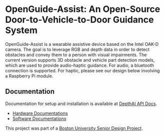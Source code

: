 # OpenGuide-Assist: An Open-Source Door-to-Vehicle-to-Door Guidance System

OpenGuide-Assist is a wearable assistive device based on the Intel OAK-D camera. The goal is to leverage RGB and depth data in order to detect obstacles and convey them to a person with visual impairments. The current version supports 3D obstacle and vehicle part detection models, which are used to provide audio-haptic guidance. For audio, a bluetooth connection is supported. For haptic, please see our design below involving a Raspberry Pi module. 


<a name="documentation"></a> 
## Documentation
Documentation for setup and installation is available at [DepthAI API Docs](https://docs.luxonis.com/projects/api/en/latest/install/).
* [Hardware Documentations](https://github.com/OwenZhang001122/Open-Guide-OAK-D/blob/main/README_Hardware.md)
* [Software Documentations](https://github.com/OwenZhang001122/Open-Guide-OAK-D/blob/main/README_Software.md)

This project was part of a [Boston University Senior Design Project](https://www.bu.edu/eng/files/2022/05/ECEDay22_team3Opticle.pdf).

